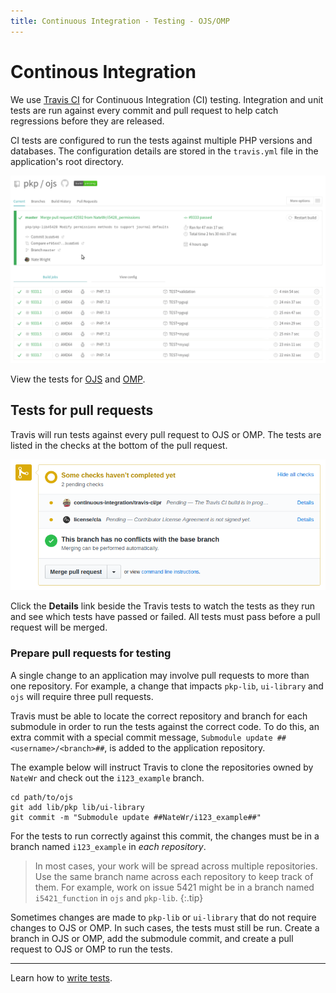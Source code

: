```yaml
---
title: Continuous Integration - Testing - OJS/OMP
---
```


# Continous Integration

We use [Travis CI](https://travis-ci.org) for Continuous Integration (CI) testing. Integration and unit tests are run against every commit and pull request to help catch regressions before they are released.

CI tests are configured to run the tests against multiple PHP versions and databases. The configuration details are stored in the `travis.yml` file in the application's root directory.

![Screenshot of OJS test result in Travis.](./travis-overview.png)

View the tests for [OJS](https://travis-ci.org/pkp/ojs/) and [OMP](https://travis-ci.org/pkp/omp/).

## Tests for pull requests

Travis will run tests against every pull request to OJS or OMP. The tests are listed in the checks at the bottom of the pull request.

![Screenshot of Travis check in the pull request.](./travis-pr.png)

Click the **Details** link beside the Travis tests to watch the tests as they run and see which tests have passed or failed. All tests must pass before a pull request will be merged.

### Prepare pull requests for testing

A single change to an application may involve pull requests to more than one repository. For example, a change that impacts `pkp-lib`, `ui-library` and `ojs` will require three pull requests.

Travis must be able to locate the correct repository and branch for each submodule in order to run the tests against the correct code. To do this, an extra commit with a special commit message, `Submodule update ##<username>/<branch>##`,  is added to the application repository.

The example below will instruct Travis to clone the repositories owned by `NateWr` and check out the `i123_example` branch.

```
cd path/to/ojs
git add lib/pkp lib/ui-library
git commit -m "Submodule update ##NateWr/i123_example##"
```

For the tests to run correctly against this commit, the changes must be in a branch named `i123_example` in _each repository_.

> In most cases, your work will be spread across multiple repositories. Use the same branch name across each repository to keep track of them. For example, work on issue 5421 might be in a branch named `i5421_function` in `ojs` and `pkp-lib`.
{:.tip}

Sometimes changes are made to `pkp-lib` or `ui-library` that do not require changes to OJS or OMP. In such cases, the tests must  still be run. Create a branch in OJS or OMP, add the submodule commit, and create a pull request to OJS or OMP to run the tests.

---

Learn how to [write tests](./writing-tests).